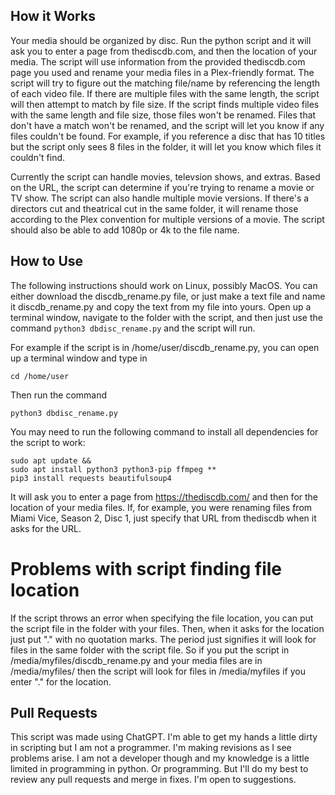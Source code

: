 ## How it Works
Your media should be organized by disc. Run the python script and it will ask you to enter a page from thediscdb.com, and then the location of your media. The script will use information from the provided thediscdb.com page you used and rename your media files in a Plex-friendly format. The script will try to figure out the matching file/name by referencing the length of each video file. If there are multiple files with the same length, the script will then attempt to match by file size. If the script finds multiple video files with the same length and file size, those files won't be renamed. Files that don't have a match won't be renamed, and the script will let you know if any files couldn't be found. For example, if you reference a disc that has 10 titles but the script only sees 8 files in the folder, it will let you know which files it couldn't find. 

Currently the script can handle movies, televsion shows, and extras. Based on the URL, the script can determine if you're trying to rename a movie or TV show. The script can also handle multiple movie versions. If there's a directors cut and theatrical cut in the same folder, it will rename those according to the Plex convention for multiple versions of a movie. The script should also be able to add 1080p or 4k to the file name.

## How to Use
The following instructions should work on Linux, possibly MacOS. You can either download the discdb_rename.py file, or just make a text file and name it discdb_rename.py and copy the text from my file into yours. Open up a terminal window, navigate to the folder with the script, and then just use the command ```python3 dbdisc_rename.py``` and the script will run. 

For example if the script is in /home/user/discdb_rename.py, you can open up a terminal window and type in 

```
cd /home/user
```

Then run the command

```
python3 dbdisc_rename.py
```

You may need to run the following command to install all dependencies for the script to work:

```
sudo apt update &&
sudo apt install python3 python3-pip ffmpeg **
pip3 install requests beautifulsoup4
```

It will ask you to enter a page from https://thediscdb.com/ and then for the location of your media files. If, for example, you were renaming files from Miami Vice, Season 2, Disc 1, just specify that URL from thediscdb when it asks for the URL.

# Problems with script finding file location
If the script throws an error when specifying the file location, you can put the script file in the folder with your files. Then, when it asks for the location just put "." with no quotation marks. The period just signifies it will look for files in the same folder with the script file. So if you put the script in /media/myfiles/discdb_rename.py and your media files are in /media/myfiles/ then the script will look for files in /media/myfiles if you enter "." for the location.

## Pull Requests
This script was made using ChatGPT. I'm able to get my hands a little dirty in scripting but I am not a programmer. I'm making revisions as I see problems arise. I am not a developer though and my knowledge is a little limited in programming in python. Or programming. But I'll do my best to review any pull requests and merge in fixes. I'm open to suggestions.
